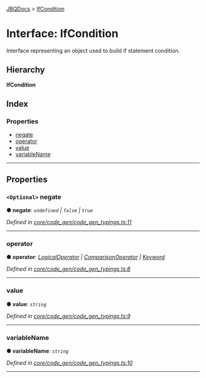 [JBQDocs](../README.md) > [IfCondition](../interfaces/ifcondition.md)

# Interface: IfCondition

Interface representing an object used to build if statement condition.

## Hierarchy

**IfCondition**

## Index

### Properties

* [negate](ifcondition.md#negate)
* [operator](ifcondition.md#operator)
* [value](ifcondition.md#value)
* [variableName](ifcondition.md#variablename)

---

## Properties

<a id="negate"></a>

### `<Optional>` negate

**● negate**: *`undefined` \| `false` \| `true`*

*Defined in [core/code_gen/code_gen_typings.ts:11](https://github.com/krnik/vjs-validator/blob/4b489fe/src/core/code_gen/code_gen_typings.ts#L11)*

___
<a id="operator"></a>

###  operator

**● operator**: *[LogicalOperator](../enums/logicaloperator.md) \| [ComparisonOperator](../enums/comparisonoperator.md) \| [Keyword](../enums/keyword.md)*

*Defined in [core/code_gen/code_gen_typings.ts:8](https://github.com/krnik/vjs-validator/blob/4b489fe/src/core/code_gen/code_gen_typings.ts#L8)*

___
<a id="value"></a>

###  value

**● value**: *`string`*

*Defined in [core/code_gen/code_gen_typings.ts:9](https://github.com/krnik/vjs-validator/blob/4b489fe/src/core/code_gen/code_gen_typings.ts#L9)*

___
<a id="variablename"></a>

###  variableName

**● variableName**: *`string`*

*Defined in [core/code_gen/code_gen_typings.ts:10](https://github.com/krnik/vjs-validator/blob/4b489fe/src/core/code_gen/code_gen_typings.ts#L10)*

___

